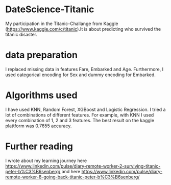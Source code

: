 # DateScience-Titanic
My participation in the Titanic-Challange from Kaggle (https://www.kaggle.com/c/titanic).It is about predicting who survived the titanic disaster.

# data preparation
I replaced missing data in features Fare, Embarked and Age. Furthermore, I used categorical encoding for Sex and dummy encoding for Embarked.

# Algorithms used
I have used KNN, Random Forest, XGBoost and Logistic Regression. I tried a lot of combinations of different features. For example, with KNN I used every combination of 1, 2 and 3 features. The best result on the kaggle plattform was 0.7655 accuracy.

# Further reading
I wrote about my learning journey here https://www.linkedin.com/pulse/diary-remote-worker-2-surviving-titanic-peter-b%C3%B6senberg/ and here  https://www.linkedin.com/pulse/diary-remote-worker-8-going-back-titanic-peter-b%C3%B6senberg/


